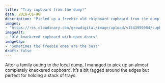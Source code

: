 ```yaml
---
title: "Tray cupboard from the dump!"
date: 2018-01-08
description: "Picked up a freebie old chipboard cupboard from the dump, working fantastically as a tray cupboard. +1 recycling"
images: 
- "https://res.cloudinary.com/growdigital/image/upload/v1543959984/cupboard-39529628612.jpg"
imageAlt: 
- "Old knackered cupboard with open doors"
imageCap:
- "Sometimes the freebie ones are the best"
draft: false
---
```


After a family outing to the local dump, I managed to pick up an almost completely knackered cupboard. It’s a bit ragged around the edges but perfect for holding a stack of trays.
